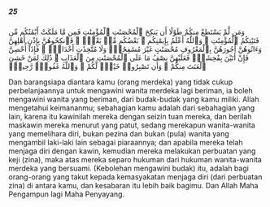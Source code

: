 ##### 25

<span class="ayah">وَمَن لَّمْ يَسْتَطِعْ مِنكُمْ طَوْلًا أَن يَنكِحَ ٱلْمُحْصَنَٰتِ ٱلْمُؤْمِنَٰتِ فَمِن مَّا مَلَكَتْ أَيْمَٰنُكُم مِّن فَتَيَٰتِكُمُ ٱلْمُؤْمِنَٰتِ ۚ وَٱللَّهُ أَعْلَمُ بِإِيمَٰنِكُم ۚ بَعْضُكُم مِّنۢ بَعْضٍۢ ۚ فَٱنكِحُوهُنَّ بِإِذْنِ أَهْلِهِنَّ وَءَاتُوهُنَّ أُجُورَهُنَّ بِٱلْمَعْرُوفِ مُحْصَنَٰتٍ غَيْرَ مُسَٰفِحَٰتٍۢ وَلَا مُتَّخِذَٰتِ أَخْدَانٍۢ ۚ فَإِذَآ أُحْصِنَّ فَإِنْ أَتَيْنَ بِفَٰحِشَةٍۢ فَعَلَيْهِنَّ نِصْفُ مَا عَلَى ٱلْمُحْصَنَٰتِ مِنَ ٱلْعَذَابِ ۚ ذَٰلِكَ لِمَنْ خَشِىَ ٱلْعَنَتَ مِنكُمْ ۚ وَأَن تَصْبِرُوا۟ خَيْرٌۭ لَّكُمْ ۗ وَٱللَّهُ غَفُورٌۭ رَّحِيمٌۭ</span>

<span class="ayah_translation">Dan barangsiapa diantara kamu (orang merdeka) yang tidak cukup perbelanjaannya untuk mengawini wanita merdeka lagi beriman, ia boleh mengawini wanita yang beriman, dari budak-budak yang kamu miliki. Allah mengetahui keimananmu; sebahagian kamu adalah dari sebahagian yang lain, karena itu kawinilah mereka dengan seizin tuan mereka, dan berilah maskawin mereka menurut yang patut, sedang merekapun wanita-wanita yang memelihara diri, bukan pezina dan bukan (pula) wanita yang mengambil laki-laki lain sebagai piaraannya; dan apabila mereka telah menjaga diri dengan kawin, kemudian mereka melakukan perbuatan yang keji (zina), maka atas mereka separo hukuman dari hukuman wanita-wanita merdeka yang bersuami. (Kebolehan mengawini budak) itu, adalah bagi orang-orang yang takut kepada kemasyakatan menjaga diri (dari perbuatan zina) di antara kamu, dan kesabaran itu lebih baik bagimu. Dan Allah Maha Pengampun lagi Maha Penyayang.</span>
